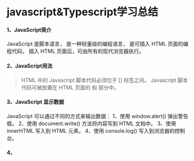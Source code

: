 # javascript&Typescript学习总结
#### 1、JavaScript简介
JavaScript 是脚本语言，
是一种轻量级的编程语言，
是可插入 HTML 页面的编程代码，
插入 HTML 页面后，可由所有的现代浏览器执行。
#### 2、JavaScript用法
>HTML 中的 Javascript 脚本代码必须位于 [<script> 与 </script>] 标签之间。
>Javascript 脚本代码可被放置在 HTML 页面的 <body> 和 <head> 部分中。
#### 3、JavaScript 显示数据
JavaScript 可以通过不同的方式来输出数据：
1、使用 window.alert() 弹出警告框。
2、使用 document.write() 方法将内容写到 HTML 文档中。
3、使用 innerHTML 写入到 HTML 元素。
4、使用 console.log() 写入到浏览器的控制台。
#### 4、
